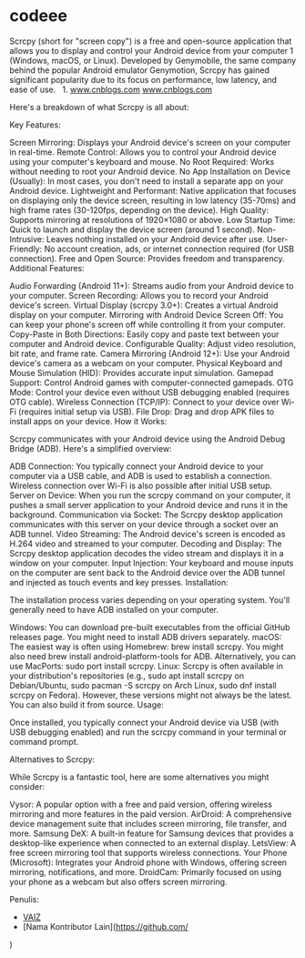 # codeee
Scrcpy (short for "screen copy") is a free and open-source application that allows you to display and control your Android device from your computer 1  (Windows, macOS, or Linux). Developed by Genymobile, the same company behind the popular Android emulator Genymotion, Scrcpy has gained significant popularity due to its focus on performance, low latency, and ease of use.   
1.
www.cnblogs.com
www.cnblogs.com

Here's a breakdown of what Scrcpy is all about:

Key Features:

Screen Mirroring: Displays your Android device's screen on your computer in real-time.
Remote Control: Allows you to control your Android device using your computer's keyboard and mouse.
No Root Required: Works without needing to root your Android device.
No App Installation on Device (Usually): In most cases, you don't need to install a separate app on your Android device.
Lightweight and Performant: Native application that focuses on displaying only the device screen, resulting in low latency (35-70ms) and high frame rates (30-120fps, depending on the device).
High Quality: Supports mirroring at resolutions of 1920×1080 or above.
Low Startup Time: Quick to launch and display the device screen (around 1 second).
Non-Intrusive: Leaves nothing installed on your Android device after use.
User-Friendly: No account creation, ads, or internet connection required (for USB connection).
Free and Open Source: Provides freedom and transparency.
Additional Features:

Audio Forwarding (Android 11+): Streams audio from your Android device to your computer.
Screen Recording: Allows you to record your Android device's screen.
Virtual Display (scrcpy 3.0+): Creates a virtual Android display on your computer.
Mirroring with Android Device Screen Off: You can keep your phone's screen off while controlling it from your computer.
Copy-Paste in Both Directions: Easily copy and paste text between your computer and Android device.
Configurable Quality: Adjust video resolution, bit rate, and frame rate.
Camera Mirroring (Android 12+): Use your Android device's camera as a webcam on your computer.
Physical Keyboard and Mouse Simulation (HID): Provides accurate input simulation.
Gamepad Support: Control Android games with computer-connected gamepads.
OTG Mode: Control your device even without USB debugging enabled (requires OTG cable).
Wireless Connection (TCP/IP): Connect to your device over Wi-Fi (requires initial setup via USB).
File Drop: Drag and drop APK files to install apps on your device.
How it Works:

Scrcpy communicates with your Android device using the Android Debug Bridge (ADB). Here's a simplified overview:

ADB Connection: You typically connect your Android device to your computer via a USB cable, and ADB is used to establish a connection. Wireless connection over Wi-Fi is also possible after initial USB setup.
Server on Device: When you run the scrcpy command on your computer, it pushes a small server application to your Android device and runs it in the background.
Communication via Socket: The Scrcpy desktop application communicates with this server on your device through a socket over an ADB tunnel.
Video Streaming: The Android device's screen is encoded as H.264 video and streamed to your computer.
Decoding and Display: The Scrcpy desktop application decodes the video stream and displays it in a window on your computer.
Input Injection: Your keyboard and mouse inputs on the computer are sent back to the Android device over the ADB tunnel and injected as touch events and key presses.
Installation:

The installation process varies depending on your operating system. You'll generally need to have ADB installed on your computer.

Windows: You can download pre-built executables from the official GitHub releases page. You might need to install ADB drivers separately.
macOS: The easiest way is often using Homebrew: brew install scrcpy. You might also need brew install android-platform-tools for ADB. Alternatively, you can use MacPorts: sudo port install scrcpy.
Linux: Scrcpy is often available in your distribution's repositories (e.g., sudo apt install scrcpy on Debian/Ubuntu, sudo pacman -S scrcpy on Arch Linux, sudo dnf install scrcpy on Fedora). However, these versions might not always be the latest. You can also build it from source.
Usage:

Once installed, you typically connect your Android device via USB (with USB debugging enabled) and run the scrcpy command in your terminal or command prompt.

Alternatives to Scrcpy:

While Scrcpy is a fantastic tool, here are some alternatives you might consider:

Vysor: A popular option with a free and paid version, offering wireless mirroring and more features in the paid version.
AirDroid: A comprehensive device management suite that includes screen mirroring, file transfer, and more.
Samsung DeX: A built-in feature for Samsung devices that provides a desktop-like experience when connected to an external display.
LetsView: A free screen mirroring tool that supports wireless connections.
Your Phone (Microsoft): Integrates your Android phone with Windows, offering screen mirroring, notifications, and more.
DroidCam: Primarily focused on using your phone as a webcam but also offers screen mirroring.

Penulis:
- [VAIZ](https://github.com/XTEID)
- [Nama Kontributor Lain](https://github.com/

)
